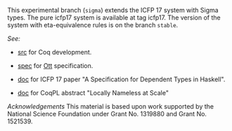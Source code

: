 
This experimental branch (`sigma`) extends the ICFP 17 system with Sigma types. 
The pure icfp17 system is available at tag icfp17. The version of the 
system with eta-equivalence rules is on the branch `stable`.

*See:*

- [src](src/FcEtt) for Coq development.

- [spec](spec/ett.ott) for [Ott](http://www.cl.cam.ac.uk/~pes20/ott/) specification.

- [doc](doc/icfp17) for ICFP 17 paper "A Specification for Dependent Types in
Haskell".

- [doc](doc/coqpl) for CoqPL abstract "Locally Nameless at Scale"


*Acknowledgements*
This material is based upon work supported by the National Science Foundation
under Grant No. 1319880 and Grant No. 1521539.
